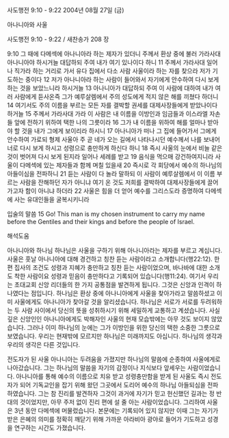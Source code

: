 사도행전 9:10 - 9:22 
2004년 08월 27일 (금)

아나니아와 사울



사도행전 9:10 - 9:22 / 새찬송가 208 장


9:10 그 때에 다메섹에 아나니아라 하는 제자가 있더니 주께서 환상 중에 불러 가라사대 아나니아야 하시거늘 대답하되 주여 내가 여기 있나이다 하니 11 주께서 가라사대 일어나 직가라 하는 거리로 가서 유다 집에서 다소 사람 사울이라 하는 자를 찾으라 저가 기도하는 중이다 12 저가 아나니아라 하는 사람이 들어와서 자기에게 안수하여 다시 보게 하는 것을 보았느니라 하시거늘 13 아나니아가 대답하되 주여 이 사람에 대하여 내가 여러 사람에게 듣사온즉 그가 예루살렘에서 주의 성도에게 적지 않은 해를 끼쳤다 하더니 14 여기서도 주의 이름을 부르는 모든 자를 결박할 권세를 대제사장들에게 받았나이다 하거늘 15 주께서 가라사대 가라 이 사람은 내 이름을 이방인과 임금들과 이스라엘 자손들 앞에 전하기 위하여 택한 나의 그릇이라 16 그가 내 이름을 위하여 해를 얼마나 받아야 할 것을 내가 그에게 보이리라 하시니 17 아나니아가 떠나 그 집에 들어가서 그에게 안수하여 가로되 형제 사울아 주 곧 네가 오는 길에서 나타나시던 예수께서 나를 보내어 너로 다시 보게 하시고 성령으로 충만하게 하신다 하니 18 즉시 사울의 눈에서 비늘 같은 것이 벗어져 다시 보게 된지라 일어나 세례를 받고 19 음식을 먹으매 강건하여지니라 사울이 다메섹에 있는 제자들과 함께 며칠 있을새 20 즉시로 각 회당에서 예수의 하나님의 아들이심을 전파하니 21 듣는 사람이 다 놀라 말하되 이 사람이 예루살렘에서 이 이름 부르는 사람을 잔해하던 자가 아니냐 여기 온 것도 저희를 결박하여 대제사장들에게 끌어가고자 함이 아니냐 하더라 22 사울은 힘을 더 얻어 예수를 그리스도라 증명하여 다메섹에 사는 유대인들을 굴복시키니라 

입술의 말씀 
15 Go! This man is my chosen instrument to carry my name before the Gentiles and their kings and before the people of Israel.

해석도움





아나니아와 하나님 
하나님은 사울을 구하기 위해 아나니아라는 제자를 부르고 계십니다. 사울은 훗날 아나니아에 대해 경건하고 칭찬 듣는 사람이라고 소개합니다(행22:12). 한편 집사의 조건도 성령과 지혜가 충만하고 칭찬 듣는 사람이었으며, 바나바에 대한 소개도 착한 사람이요 성령과 믿음이 충만하다고 기록되어 있습니다(행11:24). 여기서 우리는 초대교회 신앙 리더들의 한 가지 공통점을 발견하게 됩니다. 그것은 신앙과 인격이 하나였다는 점입니다. 하나님은 환상 중에 아나니아에게 사울을 찾아가라고 말씀하셨고 이미 사울에게도 아나니아가 찾아갈 것을 알리셨습니다. 하나님은 서로가 서로를 두려워하는 두 사람 사이에서 당신의 뜻을 성취하시기 위해 세밀하게 교통하고 계셨습니다. 사실 깊은 신앙인인 아나니아에게도 박해자인 사울의 현재 모습밖에는 아무 것도 보이지 않았습니다. 그러나 이미 하나님의 눈에는 그가 이방인을 위한 당신의 택한 소중한 그릇으로 보였습니다. 우리는 현재밖에 모르지만 하나님은 미래까지도 아십니다. 하나님의 생각과 우리의 생각은 다른 것입니다. 

전도자가 된 사울 
아나니아는 두려움을 가졌지만 하나님의 말씀에 순종하여 사울에게로 나아갔습니다. 그는 하나님의 말씀을 자기의 감정이나 지식보다 앞세우는 사람이었습니다. 아나니아를 통해 예수의 이름으로 치유 받고 성령충만함을 받게 된 사울도 즉시 전도자가 되어 기독교인을 잡기 위해 왔던 그곳에서 도리어 예수의 하나님 아들되심을 전파하였습니다. 그는 참 진리를 발견하자 그것이 과거에 자기가 믿고 헌신했던 길과는 정 반대의 것이었지만, 아무 주저 없이 진리 편에 설 줄 아는 사람이었습니다. 그리하여 사울은 3년 동안 다메섹에 머물렀습니다. 본문에는 기록되어 있지 않지만 이때 그는 자기가 받은 은혜의 의미를 정확히 깨닫기 위해 가까운 아라비아 광야로 들어가 기도하고 성경을 연구하는 시간도 가졌습니다.
